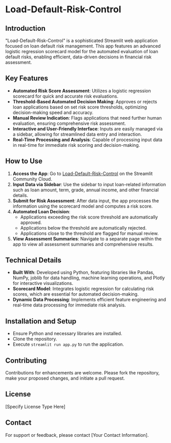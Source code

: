# Load-Default-Risk-Control

## Introduction
"Load-Default-Risk-Control" is a sophisticated Streamlit web application focused on loan default risk management. This app features an advanced logistic regression scorecard model for the automated evaluation of loan default risks, enabling efficient, data-driven decisions in financial risk assessment.

## Key Features
- **Automated Risk Score Assessment**: Utilizes a logistic regression scorecard for quick and accurate risk evaluations.
- **Threshold-Based Automated Decision Making**: Approves or rejects loan applications based on set risk score thresholds, optimizing decision-making speed and accuracy.
- **Manual Review Indication**: Flags applications that need further human evaluation, ensuring comprehensive risk assessment.
- **Interactive and User-Friendly Interface**: Inputs are easily managed via a sidebar, allowing for streamlined data entry and interaction.
- **Real-Time Processing and Analysis**: Capable of processing input data in real-time for immediate risk scoring and decision-making.

## How to Use
1. **Access the App**: Go to [Load-Default-Risk-Control](https://load-default-risk-control.streamlit.app/) on the Streamlit Community Cloud.
2. **Input Data via Sidebar**: Use the sidebar to input loan-related information such as loan amount, term, grade, annual income, and other financial details.
3. **Submit for Risk Assessment**: After data input, the app processes the information using the scorecard model and computes a risk score.
4. **Automated Loan Decision**:
   - Applications exceeding the risk score threshold are automatically approved.
   - Applications below the threshold are automatically rejected.
   - Applications close to the threshold are flagged for manual review.
5. **View Assessment Summaries**: Navigate to a separate page within the app to view all assessment summaries and comprehensive results.

## Technical Details
- **Built With**: Developed using Python, featuring libraries like Pandas, NumPy, joblib for data handling, machine learning operations, and Plotly for interactive visualizations.
- **Scorecard Model**: Integrates logistic regression for calculating risk scores, which are essential for automated decision-making.
- **Dynamic Data Processing**: Implements efficient feature engineering and real-time data processing for immediate risk analysis.

## Installation and Setup
- Ensure Python and necessary libraries are installed.
- Clone the repository.
- Execute `streamlit run app.py` to run the application.

## Contributing
Contributions for enhancements are welcome. Please fork the repository, make your proposed changes, and initiate a pull request.

## License
[Specify License Type Here]

## Contact
For support or feedback, please contact [Your Contact Information].

